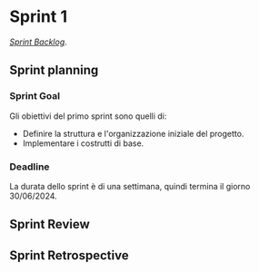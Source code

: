 # Sprint 1

[_Sprint Backlog_](sprint-1-backlog.xlsx).

## Sprint planning

### Sprint Goal

Gli obiettivi del primo sprint sono quelli di:
- Definire la struttura e l'organizzazione iniziale del progetto.
- Implementare i costrutti di base.

### Deadline

La durata dello sprint è di una settimana, quindi termina il giorno 30/06/2024.

## Sprint Review

## Sprint Retrospective
